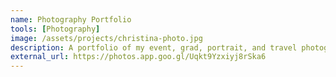 ```yaml
---
name: Photography Portfolio
tools: [Photography]
image: /assets/projects/christina-photo.jpg
description: A portfolio of my event, grad, portrait, and travel photography.
external_url: https://photos.app.goo.gl/Uqkt9Yzxiyj8rSka6
---
```

